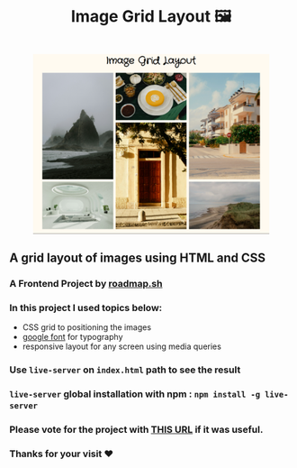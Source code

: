 <h1 align="center">Image Grid Layout 🖼️<h1>
<p align="center">
<img align="center" width="420px" src="./img/banner.png" alt="Banner Image">
</p>

## A grid layout of images using HTML and CSS

### A Frontend Project by [roadmap.sh](https://roadmap.sh/frontend/projects)

### In this project I used topics below:

-   CSS grid to positioning the images
-   [google font](https://fonts.google.com/) for typography
-   responsive layout for any screen using media queries

### Use `live-server` on `index.html` path to see the result

### `live-server` global installation with npm : `npm install -g live-server`

### Please vote for the project with [THIS URL](https://roadmap.sh/projects/image-grid/solutions?u=66107474da1671f986289b45) if it was useful.

### Thanks for your visit ❤️
